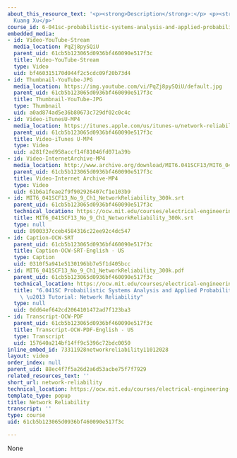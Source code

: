 ```yaml
---
about_this_resource_text: '<p><strong>Description</strong>:</p> <p><strong>Instructor</strong>:
  Kuang Xu</p>'
course_id: 6-041sc-probabilistic-systems-analysis-and-applied-probability-fall-2013
embedded_media:
- id: Video-YouTube-Stream
  media_location: PqZj8pySQiU
  parent_uid: 61cb5b123065d0936bf460090e517f3c
  title: Video-YouTube-Stream
  type: Video
  uid: bf460315170d044f2c5cdc09f20b73d4
- id: Thumbnail-YouTube-JPG
  media_location: https://img.youtube.com/vi/PqZj8pySQiU/default.jpg
  parent_uid: 61cb5b123065d0936bf460090e517f3c
  title: Thumbnail-YouTube-JPG
  type: Thumbnail
  uid: a0ad874ad5e36b80673c729df02c0c4c
- id: Video-iTunesU-MP4
  media_location: https://itunes.apple.com/us/itunes-u/network-reliability/id814580809?i=249378263
  parent_uid: 61cb5b123065d0936bf460090e517f3c
  title: Video-iTunes U-MP4
  type: Video
  uid: a281f2ed958accf14f81046fd071a39b
- id: Video-InternetArchive-MP4
  media_location: http://www.archive.org/download/MIT6.041SCF13/MIT6_041SCF13_No_9_Ch1_NetworkReliability_300k.mp4
  parent_uid: 61cb5b123065d0936bf460090e517f3c
  title: Video-Internet Archive-MP4
  type: Video
  uid: 61b6a1feae2f9f902926407cf1e103b9
- id: MIT6_041SCF13_No_9_Ch1_NetworkReliability_300k.srt
  parent_uid: 61cb5b123065d0936bf460090e517f3c
  technical_location: https://ocw.mit.edu/courses/electrical-engineering-and-computer-science/6-041sc-probabilistic-systems-analysis-and-applied-probability-fall-2013/unit-i/lecture-3/network-reliability/MIT6_041SCF13_No_9_Ch1_NetworkReliability_300k.srt
  title: MIT6_041SCF13_No_9_Ch1_NetworkReliability_300k.srt
  type: null
  uid: 8900337cceb4584316c22ee92c4dc547
- id: Caption-OCW-SRT
  parent_uid: 61cb5b123065d0936bf460090e517f3c
  title: Caption-OCW-SRT-English - US
  type: Caption
  uid: 0310f5a941e5130196bb7e5f1d405bcc
- id: MIT6_041SCF13_No_9_Ch1_NetworkReliability_300k.pdf
  parent_uid: 61cb5b123065d0936bf460090e517f3c
  technical_location: https://ocw.mit.edu/courses/electrical-engineering-and-computer-science/6-041sc-probabilistic-systems-analysis-and-applied-probability-fall-2013/unit-i/lecture-3/network-reliability/MIT6_041SCF13_No_9_Ch1_NetworkReliability_300k.pdf
  title: "6.041SC Probabilistic Systems Analysis and Applied Probability, Fall 2013Transcript\
    \ \u2013 Tutorial: Network Reliability"
  type: null
  uid: 0dd64ef642cd2064101472ad7f123ba3
- id: Transcript-OCW-PDF
  parent_uid: 61cb5b123065d0936bf460090e517f3c
  title: Transcript-OCW-PDF-English - US
  type: Transcript
  uid: 157640a214bf14ff9c5396c72bdc0050
inline_embed_id: 73311928networkreliability11012028
layout: video
order_index: null
parent_uid: 88ec4f7f5a26d2a6d53acbe75f7f7929
related_resources_text: ''
short_url: network-reliability
technical_location: https://ocw.mit.edu/courses/electrical-engineering-and-computer-science/6-041sc-probabilistic-systems-analysis-and-applied-probability-fall-2013/unit-i/lecture-3/network-reliability
template_type: popup
title: Network Reliability
transcript: ''
type: course
uid: 61cb5b123065d0936bf460090e517f3c

---
```

None